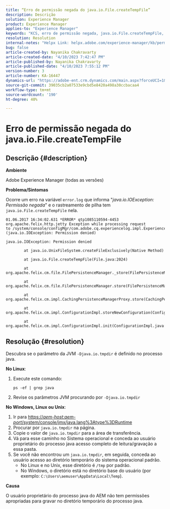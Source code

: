 ```yaml
---
title: “Erro de permissão negada do java.io.File.createTempFile”
description: Descrição
solution: Experience Manager
product: Experience Manager
applies-to: "Experience Manager"
keywords: "KCS, erro de permissão negada, java.io.File.createTempFile, solução de problemas, Adobe Experience Manager"
resolution: Resolution
internal-notes: "Helpx Link: helpx.adobe.com/experience-manager/kb/permission_denied_error_from_java_io_file.html"
bug: false
article-created-by: Nayanika Chakravarty
article-created-date: "4/10/2023 7:42:47 PM"
article-published-by: Nayanika Chakravarty
article-published-date: "4/10/2023 7:55:12 PM"
version-number: 3
article-number: KA-16447
dynamics-url: "https://adobe-ent.crm.dynamics.com/main.aspx?forceUCI=1&pagetype=entityrecord&etn=knowledgearticle&id=3cddbfd8-d7d7-ed11-a7c7-6045bd006b3d"
source-git-commit: 39035cb2a07533e9cbd5e8420a498a30ccbacaa4
workflow-type: tm+mt
source-wordcount: '190'
ht-degree: 40%

---
```


# Erro de permissão negada do java.io.File.createTempFile

## Descrição {#description}


<b>Ambiente</b>

Adobe Experience Manager (todas as versões)

<b>Problema/Sintomas</b>

Ocorre um erro na variável `error.log` que informa &quot;*java.io.IOException: Permissão negada*&quot; e o rastreamento de pilha tem `java.io.File.createTempFile` nela.


```
01.06.2017 16:34:02.631 *ERROR* qtp1085110594-4453 org.apache.felix.http.jetty Exception while processing request to /system/console/configMgr/com.adobe.cq.experiencelog.impl.ExperienceLogConfigServlet (java.io.IOException: Permission denied)

java.io.IOException: Permission denied

        at java.io.UnixFileSystem.createFileExclusively(Native Method)

        at java.io.File.createTempFile(File.java:2024)

        at org.apache.felix.cm.file.FilePersistenceManager._store(FilePersistenceManager.java:699)

        at org.apache.felix.cm.file.FilePersistenceManager.store(FilePersistenceManager.java:660)

        at org.apache.felix.cm.impl.CachingPersistenceManagerProxy.store(CachingPersistenceManagerProxy.java:242)

        at org.apache.felix.cm.impl.ConfigurationImpl.storeNewConfiguration(ConfigurationImpl.java:462)

        at org.apache.felix.cm.impl.ConfigurationImpl.init(ConfigurationImpl.java:183)
```





## Resolução {#resolution}


Descubra se o parâmetro da JVM `-Djava.io.tmpdir` é definido no processo java.

<b>No Linux</b>:

1. Execute este comando:

   ```
   ps -ef | grep java
   ```
2. Revise os parâmetros JVM procurando por `-Djava.io.tmpdir`


<b>No Windows, Linux ou Unix</b>:

1. Ir para [https://*aem-host:aem-port*/system/console/jmx/java.lang%3Atype%3DRuntime](http://aem-host:aem-port/system/console/jmx/java.lang%3Atype%3DRuntime)
2. Procurar por `java.io.tmpdir` na página.
3. Copie o valor de `java.io.tmpdir` para a área de transferência.
4. Vá para esse caminho no Sistema operacional e conceda ao usuário proprietário do processo java acesso completo de leitura/gravação a essa pasta.
5. Se você não encontrou um `java.io.tmpdir`, em seguida, conceda ao usuário acesso ao diretório temporário do sistema operacional padrão.
   - No Linux e no Unix, esse diretório é `/tmp` por padrão.
   - No Windows, o diretório está no diretório base do usuário (por exemplo: `C:\Users\aemuser\AppData\Local\Temp`).


<b>Causa</b>

O usuário proprietário do processo java do AEM não tem permissões apropriadas para gravar no diretório temporário do processo java.
